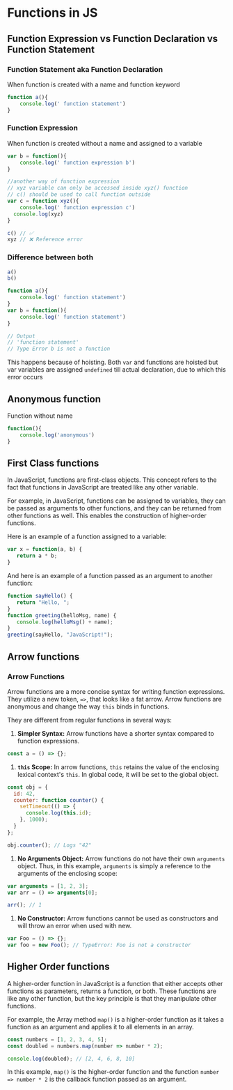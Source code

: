 # Functions in JS

## Function Expression vs Function Declaration vs Function Statement

### Function Statement aka Function Declaration

When function is created with a name and function keyword

```jsx
function a(){
	console.log(' function statement')
}
```

### Function Expression

When function is created without a name and assigned to a variable

```jsx
var b = function(){
	console.log(' function expression b')
}

//another way of function expression
// xyz variable can only be accessed inside xyz() function
// c() should be used to call function outside
var c = function xyz(){
	console.log(' function expression c')
  console.log(xyz)
}

c() // ✅
xyz // ❌ Reference error
```

### Difference between both

```jsx
a()
b()

function a(){
	console.log(' function statement')
}
var b = function(){
	console.log(' function statement')
}

// Output
// 'function statement'
// Type Error b is not a function
```

This happens because of hoisting. Both `var` and functions are hoisted but var variables are assigned `undefined` till actual declaration, due to which this error occurs

## Anonymous function

Function without name

```jsx
function(){
	console.log('anonymous')
}
```

## First Class functions

In JavaScript, functions are first-class objects. This concept refers to the fact that functions in JavaScript are treated like any other variable.

For example, in JavaScript, functions can be assigned to variables, they can be passed as arguments to other functions, and they can be returned from other functions as well. This enables the construction of higher-order functions.

Here is an example of a function assigned to a variable:

```jsx
var x = function(a, b) {
   return a * b;
}

```

And here is an example of a function passed as an argument to another function:

```jsx
function sayHello() {
   return "Hello, ";
}
function greeting(helloMsg, name) {
   console.log(helloMsg() + name);
}
greeting(sayHello, "JavaScript!");

```

## Arrow functions

### Arrow Functions

Arrow functions are a more concise syntax for writing function expressions. They utilize a new token, `=>`, that looks like a fat arrow. Arrow functions are anonymous and change the way `this` binds in functions.

They are different from regular functions in several ways:

1. **Simpler Syntax:** Arrow functions have a shorter syntax compared to function expressions.

```jsx
const a = () => {};

```

1. **`this` Scope:** In arrow functions, `this` retains the value of the enclosing lexical context's `this`. In global code, it will be set to the global object.

```jsx
const obj = {
  id: 42,
  counter: function counter() {
    setTimeout(() => {
      console.log(this.id);
    }, 1000);
  }
};

obj.counter(); // Logs "42"

```

1. **No Arguments Object:** Arrow functions do not have their own `arguments` object. Thus, in this example, `arguments` is simply a reference to the arguments of the enclosing scope:

```jsx
var arguments = [1, 2, 3];
var arr = () => arguments[0];

arr(); // 1

```

1. **No Constructor:** Arrow functions cannot be used as constructors and will throw an error when used with new.

```jsx
var Foo = () => {};
var foo = new Foo(); // TypeError: Foo is not a constructor

```

## Higher Order functions

A higher-order function in JavaScript is a function that either accepts other functions as parameters, returns a function, or both. These functions are like any other function, but the key principle is that they manipulate other functions. 

For example, the Array method `map()` is a higher-order function as it takes a function as an argument and applies it to all elements in an array.

```jsx
const numbers = [1, 2, 3, 4, 5];
const doubled = numbers.map(number => number * 2);

console.log(doubled); // [2, 4, 6, 8, 10]

```

In this example, `map()` is the higher-order function and the function `number => number * 2` is the callback function passed as an argument.